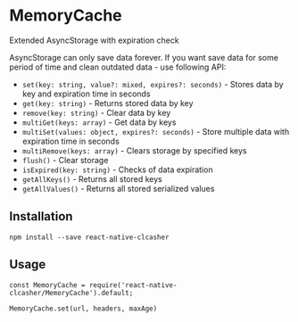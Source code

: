 # MemoryCache

Extended AsyncStorage with expiration check

AsyncStorage can only save data forever. If you want save data for some period of time and clean outdated data -
use following API:

- `set(key: string, value?: mixed, expires?: seconds)` - Stores data by key and expiration time in seconds
- `get(key: string)` - Returns stored data by key
- `remove(key: string)` - Clear data by key
- `multiGet(keys: array)` - Get data by keys
- `multiSet(values: object, expires?: seconds)` - Store multiple data with expiration time in seconds
- `multiRemove(keys: array)` - Clears storage by specified keys
- `flush()` - Clear storage
- `isExpired(key: string)` - Checks of data expiration
- `getAllKeys()` - Returns all stored keys
- `getAllValues()` - Returns all stored serialized values

## Installation

```
npm install --save react-native-clcasher
```

## Usage

```
const MemoryCache = require('react-native-clcasher/MemoryCache').default;

MemoryCache.set(url, headers, maxAge)
```
